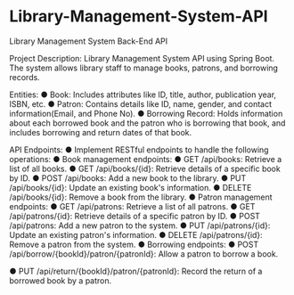 # Library-Management-System-API
Library Management System Back-End API

Project Description:
Library Management System API using Spring Boot. The system allows library staff to manage books, patrons, and borrowing records.

Entities:
● Book: Includes attributes like ID, title, author, publication year, ISBN, etc.
● Patron: Contains details like ID, name, gender, and contact information(Email, and Phone No).
● Borrowing Record: Holds information about each borrowed book and the patron who is borrowing that book, and includes borrowing and return dates of that book.


API Endpoints:
● Implement RESTful endpoints to handle the following operations:
● Book management endpoints:
● GET /api/books: Retrieve a list of all books.
● GET /api/books/{id}: Retrieve details of a specific book by ID.
● POST /api/books: Add a new book to the library.
● PUT /api/books/{id}: Update an existing book's information.
● DELETE /api/books/{id}: Remove a book from the library.
● Patron management endpoints:
● GET /api/patrons: Retrieve a list of all patrons.
● GET /api/patrons/{id}: Retrieve details of a specific patron by ID.
● POST /api/patrons: Add a new patron to the system.
● PUT /api/patrons/{id}: Update an existing patron's information.
● DELETE /api/patrons/{id}: Remove a patron from the system.
● Borrowing endpoints:
● POST /api/borrow/{bookId}/patron/{patronId}: Allow a patron to
borrow a book.

● PUT /api/return/{bookId}/patron/{patronId}: Record the return of a borrowed book by a patron.
